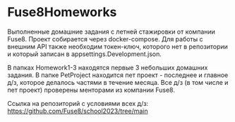 # Fuse8Homeworks
Выполненные домашние задания с летней стажировки от компании Fuse8.
Проект собирается через docker-compose. Для работы с внешним API также необходим токен-ключ, которого нет в репозитории и который записан в appsettings.Development.json.

В папках Homework1-3 находятся первые 3 небольших домашних задания. В папке PetProject находится пет проект - последнее и главное д/з, которое делалось частями в течение месяца.
Все д/з (в том числе и пет проект) проверены менторами из компании Fuse8.

Ссылка на репозиторий с условиями всех д/з: https://github.com/Fuse8/school2023/tree/main

